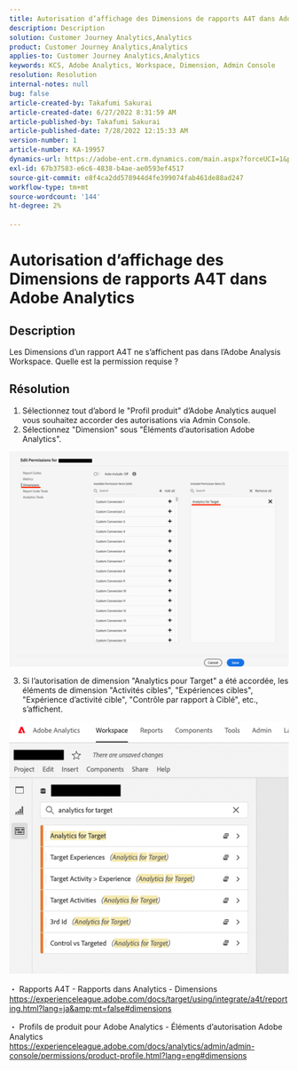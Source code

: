 ```yaml
---
title: Autorisation d’affichage des Dimensions de rapports A4T dans Adobe Analytics
description: Description
solution: Customer Journey Analytics,Analytics
product: Customer Journey Analytics,Analytics
applies-to: Customer Journey Analytics,Analytics
keywords: KCS, Adobe Analytics, Workspace, Dimension, Admin Console
resolution: Resolution
internal-notes: null
bug: false
article-created-by: Takafumi Sakurai
article-created-date: 6/27/2022 8:31:59 AM
article-published-by: Takafumi Sakurai
article-published-date: 7/28/2022 12:15:33 AM
version-number: 1
article-number: KA-19957
dynamics-url: https://adobe-ent.crm.dynamics.com/main.aspx?forceUCI=1&pagetype=entityrecord&etn=knowledgearticle&id=600e6e98-f3f5-ec11-bb3d-000d3a5b0d3b
exl-id: 67b37583-e6c6-4838-b4ae-ae0593ef4517
source-git-commit: e8f4ca2dd578944d4fe399074fab461de88ad247
workflow-type: tm+mt
source-wordcount: '144'
ht-degree: 2%

---
```


# Autorisation d’affichage des Dimensions de rapports A4T dans Adobe Analytics

## Description

Les Dimensions d’un rapport A4T ne s’affichent pas dans l’Adobe Analysis Workspace. Quelle est la permission requise ?

## Résolution


1. Sélectionnez tout d’abord le &quot;Profil produit&quot; d’Adobe Analytics auquel vous souhaitez accorder des autorisations via Admin Console.
2. Sélectionnez &quot;Dimension&quot; sous &quot;Éléments d’autorisation Adobe Analytics&quot;.

![](assets/123b13c2-bb08-ed11-82e4-00224809a4ae.png)

3. Si l’autorisation de dimension &quot;Analytics pour Target&quot; a été accordée, les éléments de dimension &quot;Activités cibles&quot;, &quot;Expériences cibles&quot;, &quot;Expérience d’activité cible&quot;, &quot;Contrôle par rapport à Ciblé&quot;, etc., s’affichent.

![](assets/8b0bbd95-f4f5-ec11-bb3d-000d3a5b0d3b.png)

・ Rapports A4T - Rapports dans Analytics - Dimensions https://experienceleague.adobe.com/docs/target/using/integrate/a4t/reporting.html?lang=ja&amp;mt=false#dimensions

・ Profils de produit pour Adobe Analytics - Éléments d’autorisation Adobe Analytics https://experienceleague.adobe.com/docs/analytics/admin/admin-console/permissions/product-profile.html?lang=eng#dimensions
